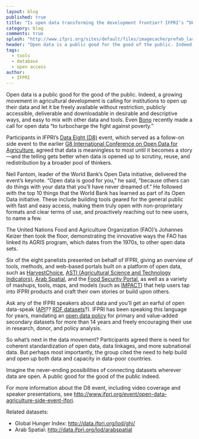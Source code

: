 ```yaml
---
layout: blog
published: true
title: "Is open data transforming the development frontier? IFPRI’s “D8” participants think so."
category: blog
comments: true
splash: "http://www.ifpri.org/sites/default/files/imagecache/prefab_large/Harvest-Choice-screenshot2.jpg"
header: "Open data is a public good for the good of the public. Indeed, a growing movement in agricultural development is calling for institutions to open up their data and let it be freely available without restriction, publicly accessible, deliverable and downloadable in desirable and descriptive ways, and easy to mix with other data and tools."
tags: 
  - tools
  - database
  - open access
author: 
  - IFPRI
---
```


Open data is a public good for the good of the public. Indeed, a growing movement in agricultural development is calling for institutions to open up their data and let it be freely available without restriction, publicly accessible, deliverable and downloadable in desirable and descriptive ways, and easy to mix with other data and tools. Even [Bono](http://blogs.worldbank.org/opendata/bono-and-data-beyond-2015-how-can-the-bank-measure-up) recently made a call for open data “to turbocharge the fight against poverty.”

Participants in IFPRI’s [Data Eight (D8)](http://www.ifpri.org/event/open-data-agriculture-side-event-ifpri) event, which served as a follow-on side event to the earlier [G8 International Conference on Open Data for Agriculture](https://sites.google.com/site/g8opendataconference/home), agreed that data is meaningless to most until it becomes a story—and the telling gets better when data is opened up to scrutiny, reuse, and redistribution by a broader pool of thinkers.

Neil Fantom, leader of the World Bank’s Open Data initiative, delivered the event’s keynote. “Open data is good for you,” he said, “because others can do things with your data that you’ll have never dreamed of.” He followed with the top 10 things that the World Bank has learned as part of its Open Data initiative. These include building tools geared for the general public with fast and easy access, making them truly open with non-proprietary formats and clear terms of use, and proactively reaching out to new users, to name a few.

The United Nations Food and Agriculture Organization (FAO)’s Johannes Keizer then took the floor, demonstrating the innovative ways the FAO has linked its AGRIS program, which dates from the 1970s, to other open data sets.

Six of the eight panelists presented on behalf of IFPRI, giving an overview of tools, methods, and web-based portals built on a platform of open data, such as [HarvestChoice](http://harvestchoice.org/), [ASTI (Agricultural Science and Technology Indicators)](http://www.asti.cgiar.org/), [Arab Spatial](http://www.arabspatial.org/), and the [Food Security Portal](http://www.foodsecurityportal.org/), as well as a variety of mashups, tools, maps, and models (such as [IMPACT](http://www.ifpri.org/book-751/ourwork/program/impact-model)) that help users tap into IFPRI products and craft their own stories or build upon others.

Ask any of the IFPRI speakers about data and you’ll get an earful of open data-speak ([API](http://en.wikipedia.org/wiki/Application_programming_interface)?? [RDF datasets](http://www.rdfabout.com/quickintro.xpd)?). IFPRI has been speaking this language for years, mandating an [open data policy](http://dvn.iq.harvard.edu/dvn/dv/IFPRI) for primary and value-added secondary datasets for more than 14 years and freely encouraging their use in research, donor, and policy analysis.

So what’s next in the data movement? Participants agreed there is need for coherent standardization of open data, data linkages, and more subnational data. But perhaps most importantly, the group cited the need to help build and open up both data and capacity in data-poor countries.

Imagine the never-ending possibilities of connecting datasets wherever data are open. A public good for the good of the public indeed.

For more information about the D8 event, including video coverage and speaker presentations, see http://www.ifpri.org/event/open-data-agriculture-side-event-ifpri.

Related datasets:
* Global Hunger Index: http://data.ifpri.org/lod/ghi/
* Arab Spatial: http://data.ifpri.org/lod/arabspatial
